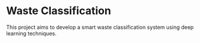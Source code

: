 # Waste Classification
This project aims to develop a smart waste classification system using deep learning techniques.
